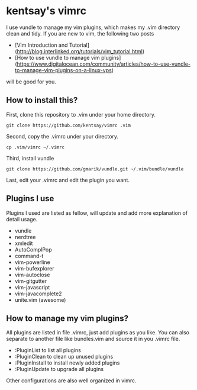 kentsay's vimrc
=====

I use vundle to manage my vim plugins, which makes my .vim directory clean and tidy. If you are new to vim, the following two posts
  - [Vim Introduction and Tutorial] (http://blog.interlinked.org/tutorials/vim_tutorial.html)
  - [How to use vundle to manage vim plugins] (https://www.digitalocean.com/community/articles/how-to-use-vundle-to-manage-vim-plugins-on-a-linux-vps)

will be good for you.

How to install this?
-----
First, clone this repository to .vim under your home directory.
```
git clone https://github.com/kentsay/vimrc .vim
```
Second, copy the .vimrc under your directory.
```
cp .vim/vimrc ~/.vimrc
```
Third, install vundle
```
git clone https://github.com/gmarik/vundle.git ~/.vim/bundle/vundle
```
Last, edit your .vimrc and edit the plugin you want.

Plugins I use
-----
Plugins I used are listed as fellow, will update and add more explanation of detail usage.
  - vundle
  - nerdtree
  - xmledit
  - AutoComplPop
  - command-t 
  - vim-powerline 
  - vim-bufexplorer
  - vim-autoclose
  - vim-gitgutter
  - vim-javascript
  - vim-javacomplete2
  - unite.vim (awesome)

How to manage my vim plugins?
-----
All plugins are listed in file .vimrc, just add plugins as you like. You can also separate to another file like bundles.vim and source it in you .vimrc file. 

  - :PluginList to list all plugins
  - :PluginClean to clean up unused plugins
  - :PluginInstall to install newly added plugins
  - :PluginUpdate to upgrade all plugins

Other configurations are also well organized in vimrc.
